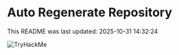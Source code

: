 # Auto Regenerate Repository

This README was last updated: 2025-10-31 14:32:24

 ![TryHackMe](https://tryhackme.com/badge/533634)